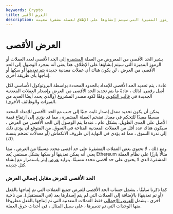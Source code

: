 ```yaml
---
keywords: Crypto
title: العرض الأقصى
description: العرض الأقصى. يشير إلى الحد الأقصى لعدد العملات أو الرموز المميزة التي سيتم إنشاؤها على الإطلاق لعملة مشفرة معينة.
---
```


# العرض الأقصى
يشير الحد الأقصى من المعروض من العملة [المشفرة](/cryptocurrency) إلى الحد الأقصى لعدد العملات أو الرموز المميزة التي سيتم إنشاؤها على الإطلاق. هذا يعني أنه بمجرد الوصول إلى الحد الأقصى من العرض ، لن يكون هناك أي عملات معدنية جديدة [يتم تعدينها](/mining) أو سكها أو إنتاجها بأي طريقة أخرى.

عادة ، يتم تحديد الحد الأقصى للإمداد بالحدود المحددة بواسطة البروتوكول الأساسي لكل أصل رقمي. لذلك ، عادةً ما يتم تحديد الحد الأقصى من العرض وإصدار العملات المعدنية الجديدة في [قالب التكوين](/genesis-block) وفقًا لكود مصدر المشروع (والذي يحدد أيضًا العديد من الميزات والوظائف الأخرى).

يمكن أن يكون تحديد معدل إصدار ثابت جنبًا إلى جنب مع الحد الأقصى للإمداد المحدد مسبقًا مفيدًا للتحكم في معدل تضخم العملة المشفرة ، مما قد يؤدي إلى ارتفاع قيمة الأصل على المدى الطويل. بشكل عام ، عندما يتم الوصول إلى الحد الأقصى من العرض ، سيكون هناك عدد أقل من العملات المعدنية المتاحة في السوق. من المتوقع أن يؤدي ذلك إلى ندرة السوق ، مما قد يؤدي في النهاية إلى ظروف الانكماش (أو معدلات تضخم بنسبة 0٪).

ومع ذلك ، لا تحتوي بعض العملات المشفرة على حد أقصى محدد مسبقًا من العرض ، مما يعني أنه يمكن تعدينها أو سكها بشكل مستمر. يُعد Ethereum مثالًا بارزًا على نظام العملة المشفرة الذي لا يحتوي على حد أقصى محدد مسبقًا. يتزايد [عرض](/supply) إيثر باستمرار مع إنشاء كتل جديدة.

### الحد الأقصى للعرض مقابل إجمالي العرض

كما ذكرنا سابقًا ، يشمل حساب الحد الأقصى للعرض جميع العملات التي تم إنتاجها بالفعل (أو تم تعدينها) بالإضافة إلى العملات التي لم يتم إصدارها بعد (في المستقبل). من ناحية أخرى ، يشمل [العرض الإجمالي](/total-supply) فقط العملات المعدنية التي تم إنتاجها بالفعل مطروحًا منها الوحدات التي تم تدميرها ، على سبيل المثال ، في أحداث حرق العملة.

